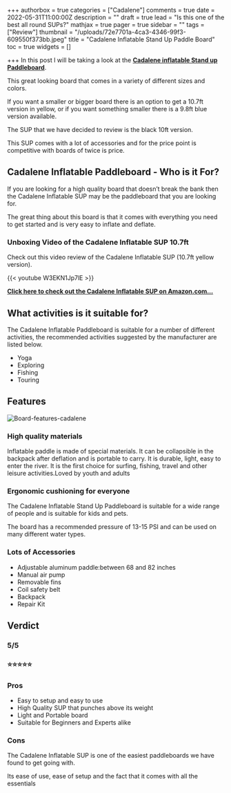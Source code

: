 +++
authorbox = true
categories = ["Cadalene"]
comments = true
date = 2022-05-31T11:00:00Z
description = ""
draft = true
lead = "Is this one of the best all round SUPs?"
mathjax = true
pager = true
sidebar = ""
tags = ["Review"]
thumbnail = "/uploads/72e7701a-4ca3-4346-99f3-609550f373bb.jpeg"
title = "Cadalene Inflatable Stand Up Paddle Board"
toc = true
widgets = []

+++
In this post I will be taking a look at the [**Cadalene inflatable Stand up Paddleboard**](#).

This great looking board that comes in a variety of different sizes and colors.

If you want a smaller or bigger board there is an option to get a 10.7ft version in yellow, or if you want something smaller there is a 9.8ft blue version available.

The SUP that we have decided to review is the black 10ft version.

This SUP comes with a lot of accessories and for the price point is competitive with boards of twice is price.

## Cadalene Inflatable Paddleboard - Who is it For?

If you are looking for a high quality board that doesn’t break the bank then the Cadalene Inflatable SUP may be the paddleboard that you are looking for.

The great thing about this board is that it comes with everything you need to get started and is very easy to inflate and deflate.

### Unboxing Video of the Cadalene Inflatable SUP 10.7ft

Check out this video review of the Cadalene Inflatable SUP (10.7ft yellow version).

{{< youtube W3EKN1Jp7lE >}}

[**Click here to check out the Cadalene Inflatable SUP on Amazon.com…**](#)

## What activities is it suitable for?

The Cadalene Inflatable Paddleboard is suitable for a number of different activities, the recommended activities suggested by the manufacturer are listed below.

* Yoga
* Exploring
* Fishing
* Touring

## Features

![Board-features-cadalene](/uploads/557050ba-0d2e-409f-943c-8207c30f8241.jpeg "Board-features-cadalene")

### High quality materials

Inflatable paddle is made of special materials. It can be collapsible in the backpack after deflation and is portable to carry. It is durable, light, easy to enter the river. It is the first choice for surfing, fishing, travel and other leisure activities.Loved by youth and adults

### Ergonomic cushioning for everyone

The Cadalene Inflatable Stand Up Paddleboard is suitable for a wide range of people and is suitable for kids and pets.  

The board has a recommended pressure of 13-15 PSI and can be used on many different water types.

### Lots of Accessories

* Adjustable aluminum paddle:between 68 and 82 inches
* Manual air pump
* Removable fins
* Coil safety belt
* Backpack
* Repair Kit

## Verdict

### 5/5

### ⭐⭐⭐⭐⭐

### **Pros**

* Easy to setup and easy to use
* High Quality SUP that punches above its weight
* Light and Portable board
* Suitable for Beginners and Experts alike

### **Cons**

The Cadalene Inflatable SUP is one of the easiest paddleboards we have found to get going with.

Its ease of use, ease of setup and the fact that it comes with all the essentials 